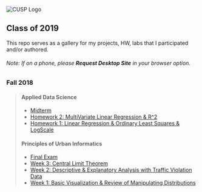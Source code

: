 ![CUSP Logo](http://cusp.nyu.edu/wp-content/uploads/2017/12/PNG-logo-01.png)
<!---
Make sure your links are http, not relative paths
-->
## Class of 2019
This repo serves as a gallery for my projects, HW, labs that I participated and/or authored.

###### Note: If on a phone, please <strong>Request Desktop Site</strong> in your browser option.
### Fall 2018
> #### Applied Data Science   
> * [Midterm](https://github.com/sunghoonyang/gallery-in-jupyter/blob/master/fall18/applied_data_science/midterm/shy256_mt1_20181114.ipynb)
> * [Homework 2: MultiVariate Linear Regression & R^2](https://github.com/sunghoonyang/gallery-in-jupyter/blob/master/fall18/applied_data_science/session3/ADS2018_session3-questions.ipynb)
> * [Homework 1: Linear Regression & Ordinary Least Squares & LogScale](https://github.com/sunghoonyang/gallery-in-jupyter/blob/master/fall18/applied_data_science/hw1/linear_regression.ipynb)
> #### Principles of Urban Informatics
> * [Final Exam](https://github.com/sunghoonyang/gallery-in-jupyter/blob/master/fall18/principles_of_urban_informatics/final/pui2018_final_sunghoonyang_shy256.ipynb)
> * [Week 3: Central Limit  Theorem](https://github.com/sunghoonyang/gallery-in-jupyter/blob/master/fall18/principles_of_urban_informatics/hw4/Assignment1_shy256.ipynb) 
> * [Week 2: Descriptive & Explanatory Analysis with Traffic Violation Data](https://github.com/sunghoonyang/gallery-in-jupyter/blob/master/fall18/principles_of_urban_informatics/hw3/HW3_shy256.ipynb) 
> * [Week 1: Basic Visualization & Review of Manipulating Distributions](https://github.com/sunghoonyang/gallery-in-jupyter/blob/master/fall18/principles_of_urban_informatics/hw1/basic_viz.ipynb) 
 

